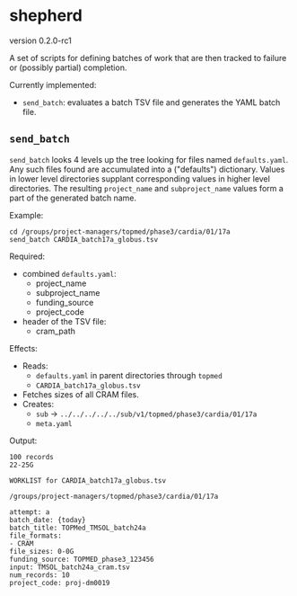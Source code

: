# shepherd

version 0.2.0-rc1

A set of scripts for defining batches of work that are then tracked to failure
or (possibly partial) completion.

Currently implemented:

* `send_batch`: evaluates a batch TSV file and generates the YAML batch file.

## `send_batch`

`send_batch` looks 4 levels up the tree looking for files named
`defaults.yaml`. Any such files found are accumulated into a ("defaults")
dictionary. Values in lower level directories supplant corresponding values in
higher level directories. The resulting `project_name` and `subproject_name`
values form a part of the generated batch name.

Example:

    cd /groups/project-managers/topmed/phase3/cardia/01/17a
    send_batch CARDIA_batch17a_globus.tsv

Required:

* combined `defaults.yaml`:
  - project_name
  - subproject_name
  - funding_source
  - project_code
* header of the TSV file:
  - cram_path

Effects:

* Reads:
  - `defaults.yaml` in parent directories through `topmed`
  - `CARDIA_batch17a_globus.tsv`
* Fetches sizes of all CRAM files.
* Creates:
  - `sub` -> `../../../../../sub/v1/topmed/phase3/cardia/01/17a`
  - `meta.yaml`

Output:

    100 records
    22-25G

    WORKLIST for CARDIA_batch17a_globus.tsv

    /groups/project-managers/topmed/phase3/cardia/01/17a

    attempt: a
    batch_date: {today}
    batch_title: TOPMed_TMSOL_batch24a
    file_formats:
    - CRAM
    file_sizes: 0-0G
    funding_source: TOPMED_phase3_123456
    input: TMSOL_batch24a_cram.tsv
    num_records: 10
    project_code: proj-dm0019
